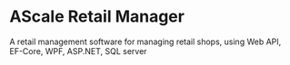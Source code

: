 # AScale Retail Manager
A retail management software for managing retail shops, using Web API, EF-Core, WPF, ASP.NET, SQL server
